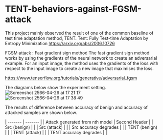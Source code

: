 # TENT-behaviors-against-FGSM-attack
This project mainly observed the result of one of the common baseline of test time adaptation method, TENT.
Tent: Fully Test-time Adaptation by Entropy Minimization
https://arxiv.org/abs/2006.10726

FGSM attack : Fast gradient sign method
The fast gradient sign method works by using the gradients of the neural network to create an adversarial example. For an input image, the method uses the gradients of the loss with respect to the input image to create a new image that maximises the loss. 

https://www.tensorflow.org/tutorials/generative/adversarial_fgsm

The diagrams below show the experiment setting.
![Screenshot 2566-04-26 at 17 21 17](https://user-images.githubusercontent.com/31609767/234544103-d3928da3-b5c6-490b-a0f6-1a1d948ff261.png)
![Screenshot 2566-04-26 at 17 38 49](https://user-images.githubusercontent.com/31609767/234544114-cfff7581-8412-4463-83cc-d23deef94096.png)

The results of difference between accuracy of benign and accuracy of attacked samples are shown below.

| ------- | ------- | 
| Attack generated from nth model  | Second Header |
| Src (benign) |  |
| Src (attack)     |  |
| Src accuracy degrades    |  |
| TENT (benign) |  |
| TENT (attack)     |  |
| TENT accuracy degrades    |  |
